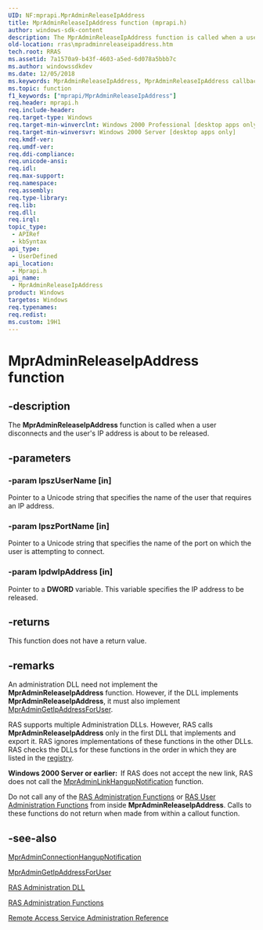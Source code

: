```yaml
---
UID: NF:mprapi.MprAdminReleaseIpAddress
title: MprAdminReleaseIpAddress function (mprapi.h)
author: windows-sdk-content
description: The MprAdminReleaseIpAddress function is called when a user disconnects and the user's IP address is about to be released.
old-location: rras\mpradminreleaseipaddress.htm
tech.root: RRAS
ms.assetid: 7a1570a9-b43f-4603-a5ed-6d078a5bbb7c
ms.author: windowssdkdev
ms.date: 12/05/2018
ms.keywords: MprAdminReleaseIpAddress, MprAdminReleaseIpAddress callback, MprAdminReleaseIpAddress callback function [RAS], _mpr_mpradminreleaseipaddress, mprapi/MprAdminReleaseIpAddress, rras.mpradminreleaseipaddress
ms.topic: function
f1_keywords: ["mprapi/MprAdminReleaseIpAddress"]
req.header: mprapi.h
req.include-header: 
req.target-type: Windows
req.target-min-winverclnt: Windows 2000 Professional [desktop apps only]
req.target-min-winversvr: Windows 2000 Server [desktop apps only]
req.kmdf-ver: 
req.umdf-ver: 
req.ddi-compliance: 
req.unicode-ansi: 
req.idl: 
req.max-support: 
req.namespace: 
req.assembly: 
req.type-library: 
req.lib: 
req.dll: 
req.irql: 
topic_type:
 - APIRef
 - kbSyntax
api_type:
 - UserDefined
api_location:
 - Mprapi.h
api_name:
 - MprAdminReleaseIpAddress
product: Windows
targetos: Windows
req.typenames: 
req.redist: 
ms.custom: 19H1
---
```


# MprAdminReleaseIpAddress function


## -description


The 
<b>MprAdminReleaseIpAddress</b> function is called when a user disconnects and the user's IP address is about to be released.


## -parameters




### -param lpszUserName [in]

Pointer to a Unicode string that specifies the name of the user that requires an IP address.


### -param lpszPortName [in]

Pointer to a Unicode string that specifies the name of the port on which the user is attempting to connect.


### -param lpdwIpAddress [in]

Pointer to a <b>DWORD</b> variable. This variable specifies the IP address to be released.


## -returns



This function does not have a return value.




## -remarks



An administration DLL need not implement the 
<b>MprAdminReleaseIpAddress</b> function. However, if the DLL implements 
<b>MprAdminReleaseIpAddress</b>, it must also implement 
<a href="https://docs.microsoft.com/windows/desktop/api/mprapi/nf-mprapi-mpradmingetipaddressforuser">MprAdminGetIpAddressForUser</a>.

RAS supports multiple Administration DLLs. However, RAS calls 
<b>MprAdminReleaseIpAddress</b> only in the first DLL that implements and export it. RAS ignores implementations of these functions in the other DLLs. RAS checks the DLLs for these functions in the order in which they are listed in the 
<a href="https://docs.microsoft.com/windows/desktop/RRAS/ras-administration-dll-registry-setup">registry</a>.

<b>Windows 2000 Server or earlier:  </b>If RAS does not accept the new link, RAS does not call the 
<a href="https://docs.microsoft.com/windows/desktop/api/mprapi/nf-mprapi-mpradminlinkhangupnotification">MprAdminLinkHangupNotification</a> function.

Do not call any of the 
<a href="https://docs.microsoft.com/windows/desktop/RRAS/ras-administration-functions">RAS Administration Functions</a> or 
<a href="https://docs.microsoft.com/windows/desktop/RRAS/ras-user-administration-functions">RAS User Administration Functions</a> from inside 
<b>MprAdminReleaseIpAddress</b>. Calls to these functions do not return when made from within a callout function.




## -see-also




<a href="https://docs.microsoft.com/windows/desktop/api/mprapi/nf-mprapi-mpradminconnectionhangupnotification">MprAdminConnectionHangupNotification</a>



<a href="https://docs.microsoft.com/windows/desktop/api/mprapi/nf-mprapi-mpradmingetipaddressforuser">MprAdminGetIpAddressForUser</a>



<a href="https://docs.microsoft.com/windows/desktop/RRAS/ras-administration-dll">RAS Administration DLL</a>



<a href="https://docs.microsoft.com/windows/desktop/RRAS/ras-administration-functions">RAS Administration Functions</a>



<a href="https://docs.microsoft.com/windows/desktop/RRAS/remote-access-service-administration-reference">Remote Access Service Administration Reference</a>
 

 

